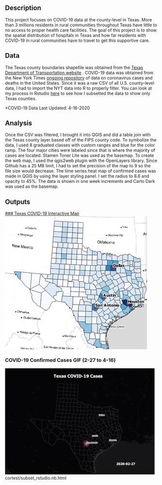 ## Description

This project focuses on COVID-19 data at the county-level in Texas. More than 3 millions residents in rural communities throughout Texas have little to no access to proper health care facilities. The goal of this project is to show the spatial distribution of hospitals in Texas and how far residents with COVID-19 in rural communities have to travel to get this supportive care. 



## Data
The Texas county boundaries shapefile was obtained from the [Texas Department of Transportation website](https://gis-txdot.opendata.arcgis.com/datasets/8b902883539a416780440ef009b3f80f_0) . COVID-19 data was obtained from the New York Times [ongoing repository](https://github.com/nytimes/covid-19-data) of data on coronavirus cases and deaths in the United States. 
Since it was a raw CSV of all U.S. county-level data, I had to import the NYT data into R to properly filter. You can look at my process in Rstudio [here](cortest/subset_rstudio.nb.html) to see how I subsetted the data to show only Texas counties. 

*COVID-19 Data Last Updated: 4-16-2020



## Analysis
Once the CSV was filtered, I brought it into QGIS and did a table join with the Texas county layer based off of the FIPS county code. To symbolize the data, I used 8 graduated classes with custom ranges and blue for the color ramp. The four major cities were labeled since that is where the majority of cases are located. Stamen Toner Lite was used as the basemap. To create the web map, I used the qgis2web plugin with the OpenLayers library. Since Github has a 25 MB limit, I had to set the precision of the map to 9 so the file size would decrease. The time series heat map of confirmed cases was made in QGIS by using the layer styling panel. I set the radius to 8.6 and opacity to 45%. The data is shown in one week increments and Carto Dark was used as the basemap. 




## Outputs

[### Texas COVID-19 Interactive Map](Texas_web/index.html)
[<img src="images/texasimg.png?raw=true"/>](Texas_web/index.html)


### COVID-19 Confirmed Cases GIF (2-27 to 4-16)

<img src="images/Texas_GIF.gif?raw=true"/>
cortest/subset_rstudio.nb.html
